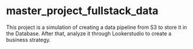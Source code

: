 # master_project_fullstack_data
This project is a simulation of creating a data pipeline from S3 to store it in the Database. After that, analyze it through Lookerstudio to create a business strategy.


